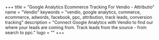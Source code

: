
+++
title = "Google Analytics Ecommerce Tracking For Vendio - Attributio"
name = "Vendio"
keywords = "vendio, google analytics, commerce, ecommerce, adwords, facebook, ppc, attribution, track leads, conversion tracking"
description = "Connect Google Analytics with Vendio to find our where your leads are coming from. Track leads from the source - from search to ppc."
logo = ""
+++
